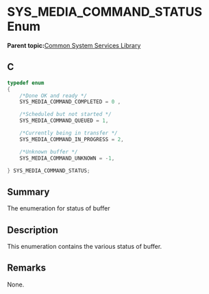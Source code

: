 # SYS\_MEDIA\_COMMAND\_STATUS Enum

**Parent topic:**[Common System Services Library](GUID-B6B51E48-2D3D-42F8-8493-3405F1639A9E.md)

## C

```c
typedef enum
{
    /*Done OK and ready */
    SYS_MEDIA_COMMAND_COMPLETED = 0 ,

    /*Scheduled but not started */
    SYS_MEDIA_COMMAND_QUEUED = 1,

    /*Currently being in transfer */
    SYS_MEDIA_COMMAND_IN_PROGRESS = 2,

    /*Unknown buffer */
    SYS_MEDIA_COMMAND_UNKNOWN = -1,

} SYS_MEDIA_COMMAND_STATUS;

```

## Summary

The enumeration for status of buffer

## Description

This enumeration contains the various status of buffer.

## Remarks

None.

